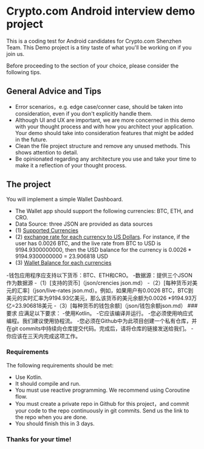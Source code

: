 
# Crypto.com Android interview demo project

This is a coding test for Android candidates for Crypto.com Shenzhen Team. This Demo project is a tiny taste of what you'll be working on if you join us.

Before proceeding to the section of your choice, please consider the following tips.

## General Advice and Tips

- Error scenarios，e.g. edge case/conner case, should be taken into consideration, even if you don't explicitly handle them.
- Although UI and UX are important, we are more concerned in this demo with your thought process and with how you architect your application. Your demo should take into consideration features that might be added in the future.
- Clean the file project structure and remove any unused methods. This shows attention to detail.
- Be opinionated regarding any architecture you use and take your time to make it a reflection of your thought process.

## The project

You will implement a simple Wallet Dashboard.

- The Wallet app should support the following currencies: BTC, ETH, and CRO.
- Data Source: three JSON are provided as data sources
- (1) [Supported Currencies](json/currencies-json.md)
- (2) [exchange rate for each currency to US Dollars](json/live-rates-json.md). For instance, if the user has 0.0026 BTC, and the live rate from BTC to USD is 9194.9300000000, then the USD balance for the currency is 0.0026 \* 9194.9300000000 = 23.906818 USD
- (3) [Wallet Balance for each currencies](json/wallet-balance-json.md)




-钱包应用程序应支持以下货币：BTC、ETH和CRO。
-数据源：提供三个JSON作为数据源
-（1）[支持的货币]（json/crencies json.md）
-（2）[每种货币对美元的汇率]（json/live-rates json.md）。例如，如果用户有0.0026 BTC，BTC到美元的实时汇率为9194.93亿美元，那么该货币的美元余额为0.0026 \*9194.93万亿=23.906818美元
-（3）[每种货币的钱包余额]（json/钱包余额json.md）
###要求
应满足以下要求：
-使用Kotlin。
-它应该编译并运行。
-您必须使用响应式编程。我们建议使用协程流。
-您必须在Github中为此项目创建一个私有仓库，并在git commits中持续向仓库提交代码。完成后，请将仓库的链接发送给我们。
-你应该在三天内完成这项工作。

### Requirements

The following requirements should be met:

- Use Kotlin.
- It should compile and run.
- You must use reactive programming. We recommend using Coroutine flow.
- You must create a private repo in Github for this project，and commit your code to the repo continuously in git commits. Send us the link to the repo when you are done.
- You should finish this in 3 days.

### Thanks for your time!